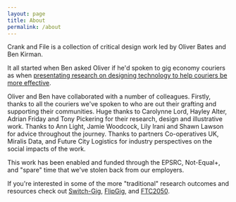 ```yaml
---
layout: page
title: About
permalink: /about
---
```


Crank and File is a collection of critical design work led by Oliver Bates and Ben Kirman. 

It all started when Ben asked Oliver if he'd spoken to gig economy couriers as when [presentating research on designing technology to help couriers be more effective](https://dl.acm.org/citation.cfm?id=3173574.3174100). 


Oliver and Ben have collaborated with a number of colleagues. Firstly, thanks to all the couriers we've spoken to who are out their grafting and supporting their communities. Huge thanks to Carolynne Lord, Hayley Alter, Adrian Friday and Tony Pickering for their research, design and illustrative work. Thanks to Ann Light, Jamie Woodcock, Lily Irani and Shawn Lawson for advice throughout the journey. Thanks to partners Co-operatives UK, Miralis Data, and Future City Logistics for industry perspectives on the social impacts of the work. 

This work has been enabled and funded through the EPSRC, Not-Equal+, and "spare" time that we've stolen back from our employers. 

If you're interested in some of the more "traditional" research outcomes and resources check out [Switch-Gig](http://switchgig.wordpress.com), [FlipGig](http://flipgig.org), and [FTC2050](http://flipgig.org).